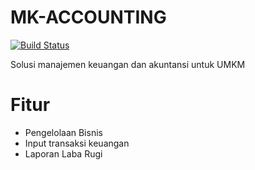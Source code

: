 # MK-ACCOUNTING
[![Build Status](https://travis-ci.com/eirworks/mkmoney.svg?branch=master)](https://travis-ci.com/eirworks/mkmoney)

Solusi manajemen keuangan dan akuntansi untuk UMKM

# Fitur

* Pengelolaan Bisnis
* Input transaksi keuangan
* Laporan Laba Rugi
